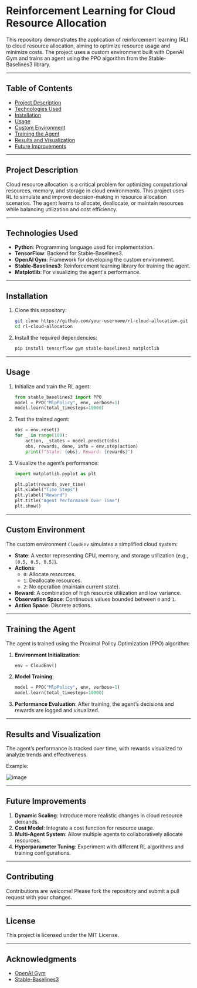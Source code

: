 # Reinforcement Learning for Cloud Resource Allocation

This repository demonstrates the application of reinforcement learning (RL) to cloud resource allocation, aiming to optimize resource usage and minimize costs. The project uses a custom environment built with OpenAI Gym and trains an agent using the PPO algorithm from the Stable-Baselines3 library.

---

## Table of Contents
- [Project Description](#project-description)
- [Technologies Used](#technologies-used)
- [Installation](#installation)
- [Usage](#usage)
- [Custom Environment](#custom-environment)
- [Training the Agent](#training-the-agent)
- [Results and Visualization](#results-and-visualization)
- [Future Improvements](#future-improvements)

---

## Project Description
Cloud resource allocation is a critical problem for optimizing computational resources, memory, and storage in cloud environments. This project uses RL to simulate and improve decision-making in resource allocation scenarios. The agent learns to allocate, deallocate, or maintain resources while balancing utilization and cost efficiency.

---

## Technologies Used

- **Python**: Programming language used for implementation.
- **TensorFlow**: Backend for Stable-Baselines3.
- **OpenAI Gym**: Framework for developing the custom environment.
- **Stable-Baselines3**: Reinforcement learning library for training the agent.
- **Matplotlib**: For visualizing the agent's performance.

---

## Installation

1. Clone this repository:
   ```bash
   git clone https://github.com/your-username/rl-cloud-allocation.git
   cd rl-cloud-allocation
   ```

2. Install the required dependencies:
   ```bash
   pip install tensorflow gym stable-baselines3 matplotlib
   ```

---

## Usage

1. Initialize and train the RL agent:
   ```python
   from stable_baselines3 import PPO
   model = PPO("MlpPolicy", env, verbose=1)
   model.learn(total_timesteps=10000)
   ```

2. Test the trained agent:
   ```python
   obs = env.reset()
   for _ in range(100):
       action, _states = model.predict(obs)
       obs, rewards, done, info = env.step(action)
       print(f"State: {obs}, Reward: {rewards}")
   ```

3. Visualize the agent’s performance:
   ```python
   import matplotlib.pyplot as plt

   plt.plot(rewards_over_time)
   plt.xlabel("Time Steps")
   plt.ylabel("Reward")
   plt.title("Agent Performance Over Time")
   plt.show()
   ```

---

## Custom Environment
The custom environment `CloudEnv` simulates a simplified cloud system:

- **State**: A vector representing CPU, memory, and storage utilization (e.g., `[0.5, 0.5, 0.5]`).
- **Actions**:
  - `0`: Allocate resources.
  - `1`: Deallocate resources.
  - `2`: No operation (maintain current state).
- **Reward**: A combination of high resource utilization and low variance.
- **Observation Space**: Continuous values bounded between `0` and `1`.
- **Action Space**: Discrete actions.

---

## Training the Agent
The agent is trained using the Proximal Policy Optimization (PPO) algorithm:

1. **Environment Initialization**:
   ```python
   env = CloudEnv()
   ```

2. **Model Training**:
   ```python
   model = PPO("MlpPolicy", env, verbose=1)
   model.learn(total_timesteps=10000)
   ```

3. **Performance Evaluation**:
   After training, the agent’s decisions and rewards are logged and visualized.

---

## Results and Visualization
The agent’s performance is tracked over time, with rewards visualized to analyze trends and effectiveness.

Example:

![image](https://github.com/user-attachments/assets/814cc364-b190-4d4d-a20a-d9926d9d1a4b)


---

## Future Improvements
1. **Dynamic Scaling**: Introduce more realistic changes in cloud resource demands.
2. **Cost Model**: Integrate a cost function for resource usage.
3. **Multi-Agent System**: Allow multiple agents to collaboratively allocate resources.
4. **Hyperparameter Tuning**: Experiment with different RL algorithms and training configurations.

---

## Contributing
Contributions are welcome! Please fork the repository and submit a pull request with your changes.

---

## License
This project is licensed under the MIT License.

---

## Acknowledgments
- [OpenAI Gym](https://www.gymlibrary.dev/)
- [Stable-Baselines3](https://stable-baselines3.readthedocs.io/)


